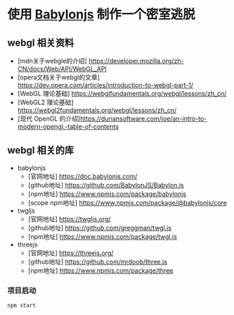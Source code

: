 使用 [Babylonjs](https://doc.babylonjs.com/) 制作一个密室逃脱
=====================================================

## webgl 相关资料
* [mdn关于webgle的介绍] https://developer.mozilla.org/zh-CN/docs/Web/API/WebGL_API
* [opera文档关于webgl的文章] https://dev.opera.com/articles/introduction-to-webgl-part-1/
* [WebGL 理论基础] https://webglfundamentals.org/webgl/lessons/zh_cn/
* [WebGL2 理论基础] https://webgl2fundamentals.org/webgl/lessons/zh_cn/
* [现代 OpenGL 的介绍]https://duriansoftware.com/joe/an-intro-to-modern-opengl.-table-of-contents

## webgl 相关的库
* babylonjs
    * [官网地址] https://doc.babylonjs.com/
    * [github地址] https://github.com/BabylonJS/Babylon.js
    * [npm地址] https://www.npmjs.com/package/babylonjs 
    * [scope npm地址] https://www.npmjs.com/package/@babylonjs/core
* twgljs
    * [官网地址] https://twgljs.org/
    * [github地址] https://github.com/greggman/twgl.js
    * [npm地址] https://www.npmjs.com/package/twgl.js
* threejs
    * [官网地址] https://threejs.org/
    * [github地址] https://github.com/mrdoob/three.js
    * [npm地址] https://www.npmjs.com/package/three


### 项目启动
```sh
npm start
```
